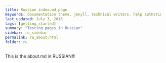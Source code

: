 ```yaml
---
title: Russian index.md page
keywords: documentation theme, jekyll, technical writers, help authoring tools, hat replacements
last_updated: July 3, 2016
tags: [getting_started]
summary: "Testing pages in Russian"
sidebar: ru_sidebar
permalink: ru_about.html
folder: ru
---
```


This is the about.md in RUSSIAN!!!
